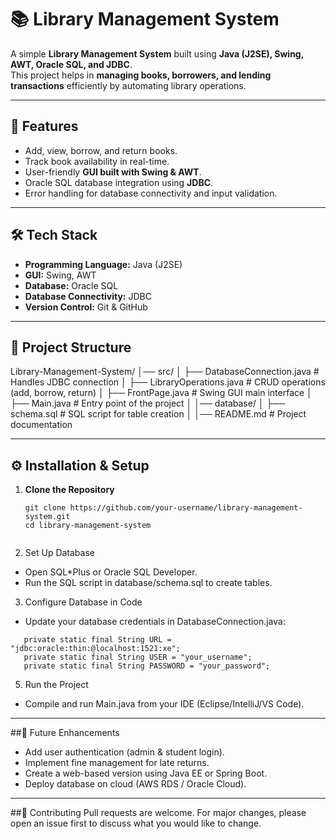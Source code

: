 # 📚 Library Management System  

A simple **Library Management System** built using **Java (J2SE), Swing, AWT, Oracle SQL, and JDBC**.  
This project helps in **managing books, borrowers, and lending transactions** efficiently by automating library operations.  

---

## 🚀 Features  
- Add, view, borrow, and return books.  
- Track book availability in real-time.  
- User-friendly **GUI built with Swing & AWT**.  
- Oracle SQL database integration using **JDBC**.  
- Error handling for database connectivity and input validation.  

---

## 🛠️ Tech Stack  
- **Programming Language:** Java (J2SE)  
- **GUI:** Swing, AWT  
- **Database:** Oracle SQL  
- **Database Connectivity:** JDBC  
- **Version Control:** Git & GitHub  

---

## 📂 Project Structure  
Library-Management-System/
│── src/
│ ├── DatabaseConnection.java # Handles JDBC connection
│ ├── LibraryOperations.java # CRUD operations (add, borrow, return)
│ ├── FrontPage.java # Swing GUI main interface
│ ├── Main.java # Entry point of the project
│
│── database/
│ ├── schema.sql # SQL script for table creation
│
│── README.md # Project documentation

---

## ⚙️ Installation & Setup  

1. **Clone the Repository**  
   ```
   git clone https://github.com/your-username/library-management-system.git
   cd library-management-system
  
2. Set Up Database
- Open SQL*Plus or Oracle SQL Developer.
- Run the SQL script in database/schema.sql to create tables.

3. Configure Database in Code
- Update your database credentials in DatabaseConnection.java:
```
   private static final String URL = "jdbc:oracle:thin:@localhost:1521:xe";
   private static final String USER = "your_username";
   private static final String PASSWORD = "your_password";
```
5. Run the Project
- Compile and run Main.java from your IDE (Eclipse/IntelliJ/VS Code).

---

##🔮 Future Enhancements
- Add user authentication (admin & student login).
- Implement fine management for late returns.
- Create a web-based version using Java EE or Spring Boot.
- Deploy database on cloud (AWS RDS / Oracle Cloud).

---

##🤝 Contributing
Pull requests are welcome. For major changes, please open an issue first to discuss what you would like to change.
